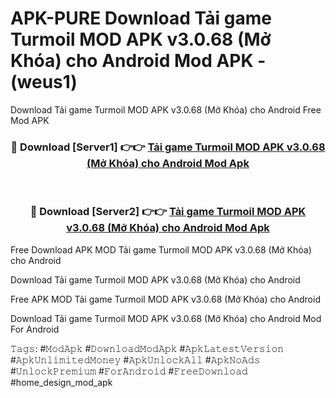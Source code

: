 # APK-PURE Download Tải game Turmoil MOD APK v3.0.68 (Mở Khóa) cho Android Mod APK - (weus1)
Download Tải game Turmoil MOD APK v3.0.68 (Mở Khóa) cho Android Free Mod APK

<div align="center">
<h3>🔴 Download [Server1] 👉👉 <a href="https://apk-comot.site?title=Tải_game_Turmoil_MOD_APK_v3.0.68_(Mở_Khóa)_cho_Android">Tải game Turmoil MOD APK v3.0.68 (Mở Khóa) cho Android Mod Apk</a></h3><br>

<h3>🔴 Download [Server2] 👉👉 <a href="https://apk-comot.site?title=Tải_game_Turmoil_MOD_APK_v3.0.68_(Mở_Khóa)_cho_Android">Tải game Turmoil MOD APK v3.0.68 (Mở Khóa) cho Android Mod Apk</a></h3>
</div>


Free Download APK MOD Tải game Turmoil MOD APK v3.0.68 (Mở Khóa) cho Android

Download Tải game Turmoil MOD APK v3.0.68 (Mở Khóa) cho Android 

Free APK MOD Tải game Turmoil MOD APK v3.0.68 (Mở Khóa) cho Android 

Download Tải game Turmoil MOD APK v3.0.68 (Mở Khóa) cho Android Mod For Android

𝚃𝚊𝚐𝚜: #𝙼𝚘𝚍𝙰𝚙𝚔 #𝙳𝚘𝚠𝚗𝚕𝚘𝚊𝚍𝙼𝚘𝚍𝙰𝚙𝚔 #𝙰𝚙𝚔𝙻𝚊𝚝𝚎𝚜𝚝𝚅𝚎𝚛𝚜𝚒𝚘𝚗 #𝙰𝚙𝚔𝚄𝚗𝚕𝚒𝚖𝚒𝚝𝚎𝚍𝙼𝚘𝚗𝚎𝚢 #𝙰𝚙𝚔𝚄𝚗𝚕𝚘𝚌𝚔𝙰𝚕𝚕 #𝙰𝚙𝚔𝙽𝚘𝙰𝚍𝚜 #𝚄𝚗𝚕𝚘𝚌𝚔𝙿𝚛𝚎𝚖𝚒𝚞𝚖 #𝙵𝚘𝚛𝙰𝚗𝚍𝚛𝚘𝚒𝚍 #𝙵𝚛𝚎𝚎𝙳𝚘𝚠𝚗𝚕𝚘𝚊𝚍 #home_design_mod_apk